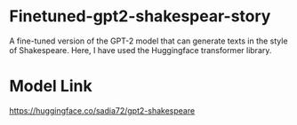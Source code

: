 # Finetuned-gpt2-shakespear-story

A fine-tuned version of the GPT-2 model that can generate texts in the style of Shakespeare. Here, I have used the Huggingface transformer library.

# Model Link

https://huggingface.co/sadia72/gpt2-shakespeare
